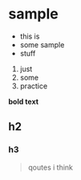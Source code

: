 # sample

* this is
* some sample
* stuff

1. just
1. some
1. practice

**bold text**

## h2

### h3

> qoutes i think
